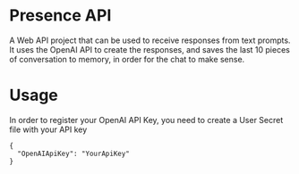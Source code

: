 # Presence API
A Web API project that can be used to receive responses from text prompts. It uses the OpenAI API to create the responses, and saves the last 10 pieces of conversation to memory, in order for the chat to make sense.

# Usage
In order to register your OpenAI API Key, you need to create a User Secret file with your API key
```
{
  "OpenAIApiKey": "YourApiKey"
}
```
